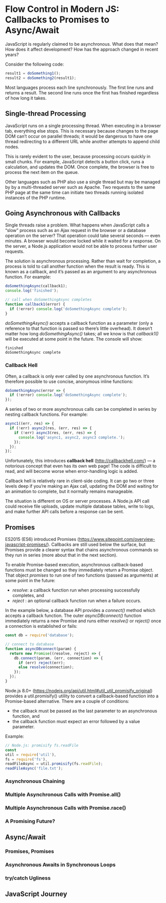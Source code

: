 # Flow Control in Modern JS: Callbacks to Promises to Async/Await

JavaScript is regularly claimed to be asynchronous. What does that mean?
How does it affect development? How has the approach changed in recent
years?

Consider the following code:

```javascript
result1 = doSomething1();
result2 = doSomething2(result1);
```

Most languages process each line synchronously. The first line runs and returns
a result. The second line runs once the first has finished regardless of how long it
takes.

## Single-thread Processing

JavaScript runs on a single processing thread. When executing in a browser tab,
everything else stops. This is necessary because changes to the page DOM can’t
occur on parallel threads; it would be dangerous to have one thread redirecting
to a different URL while another attempts to append child nodes.

This is rarely evident to the user, because processing occurs quickly in small
chunks. For example, JavaScript detects a button click, runs a calculation, and
updates the DOM. Once complete, the browser is free to process the next item
on the queue.

Other languages such as PHP also use a single thread but may be
managed by by a multi-threaded server such as Apache. Two requests
to the same PHP page at the same time can initiate two threads
running isolated instances of the PHP runtime.

## Going Asynchronous with Callbacks

Single threads raise a problem. What happens when JavaScript calls a “slow”
process such as an Ajax request in the browser or a database operation on the
server? That operation could take several seconds — even minutes. A browser
would become locked while it waited for a response. On the server, a Node.js
application would not be able to process further user requests.

The solution is asynchronous processing. Rather than wait for completion, a
process is told to call another function when the result is ready. This is known as
a callback, and it’s passed as an argument to any asynchronous function. For
example:

<!--
La solución es el procesamiento asincrónico. En lugar de esperar a que se complete, 
se le dice a un proceso que llame a otra función cuando el resultado esté listo. 
Esto se conoce como devolución de llamada y se pasa como argumento a cualquier 
función asincrónica. Por ejemplo: 
-->

```javascript
doSomethingAsync(callback1);
console.log('finished');

// call when doSomethingAsync completes
function callback1(error) {
  if (!error) console.log('doSomethingAsync complete');
}
```

_doSomethingAsync()_ accepts a callback function as a parameter (only a
reference to that function is passed so there’s little overhead). It doesn’t matter
how long _doSomethingAsync()_ takes; all we know is that _callback1()_ will be
executed at some point in the future. The console will show:

```javascript
finished
doSomethingAsync complete
```

### Callback Hell

Often, a callback is only ever called by one asynchronous function. It’s therefore
possible to use concise, anonymous inline functions:

```javascript
doSomethingAsync(error => {
  if (!error) console.log('doSomethingAsync complete');
});
```
A series of two or more asynchronous calls can be completed in series by
nesting callback functions. For example:

```javascript
async1((err, res) => {
  if (!err) async2(res, (err, res) => {
    if (!err) async3(res, (err, res) => {
      console.log('async1, async2, async3 complete.');
    });
  });
});
```

Unfortunately, this introduces __callback hell__ (http://callbackhell.com/)
— a notorious concept that even has
its own web page! The code is difficult to read, and will become worse when
error-handling logic is added.

Callback hell is relatively rare in client-side coding. It can go two or three levels
deep if you’re making an Ajax call, updating the DOM and waiting for an
animation to complete, but it normally remains manageable.

The situation is different on OS or server processes. A Node.js API call could
receive file uploads, update multiple database tables, write to logs, and make
further API calls before a response can be sent.

## Promises

ES2015 (ES6) introduced Promises (https://www.sitepoint.com/overview-javascript-promises/). 
Callbacks are still used below the surface,
but Promises provide a clearer syntax that chains asynchronous commands so
they run in series (more about that in the next section).

To enable Promise-based execution, asynchronous callback-based functions
must be changed so they immediately return a Promise object. That object
_promises_ to run one of two functions (passed as arguments) at some point in the
future:

- _resolve_: a callback function run when processing successfully completes, and
- _reject_ : an optional callback function run when a failure occurs.

In the example below, a database API provides a _connect()_ method which
accepts a callback function. The outer _asyncDBconnect()_ function immediately
returns a new Promise and runs either _resolve()_ or _reject()_ once a
connection is established or fails:

```javascript
const db = require('database');

// connect to database
function asyncDBconnect(param) {
  return new Promise((resolve, reject) => {
    db.connect(param, (err, connection) => {
      if (err) reject(err);
      else resolve(connection);
    });
  });
}
```

Node.js 8.0+ (https://nodejs.org/api/util.html#util_util_promisify_original)
provides a util.promisify() utility to convert a callback-based
function into a Promise-based alternative. There are a couple of conditions:

- the callback must be passed as the last parameter to an asynchronous
function, and
- the callback function must expect an error followed by a value parameter.

Example:
```javascript
// Node.js: promisify fs.readFile
const
util = require('util'),
fs = require('fs'),
readFileAsync = util.promisify(fs.readFile);
readFileAsync('file.txt');
```


### Asynchronous Chaining

### Multiple Asynchronous Calls with Promise.all()

### Multiple Asynchronous Calls with Promise.race()

### A Promising Future?

## Async/Await

### Promises, Promises
### Asynchronous Awaits in Synchronous Loops
### try/catch Ugliness

## JavaScript Journey
